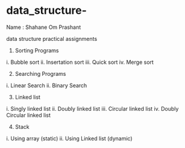 # data_structure-


Name : Shahane Om Prashant

data structure practical assignments 
1. Sorting Programs

  i.    Bubble sort
  ii.   Insertation sort
  iii.  Quick sort
  iv.   Merge sort
  
2. Searching Programs

  i. Linear Search
 ii. Binary Search
 
3. Linked list

  i. Singly linked list
 ii. Doubly linked list
iii. Circular linked list
 iv. Doubly Circular linked list

4. Stack
  
  i. Using array  (static)
 ii. Using Linked list (dynamic)
 
 
 
 
